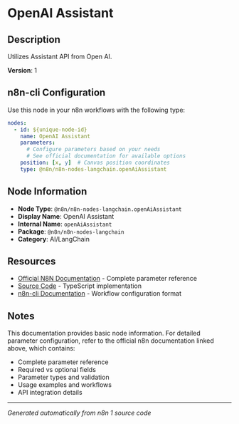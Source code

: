 # OpenAI Assistant

## Description

Utilizes Assistant API from Open AI.

**Version**: 1

## n8n-cli Configuration

Use this node in your n8n workflows with the following type:

```yaml
nodes:
  - id: ${unique-node-id}
    name: OpenAI Assistant
    parameters:
      # Configure parameters based on your needs
      # See official documentation for available options
    position: [x, y]  # Canvas position coordinates
    type: @n8n/n8n-nodes-langchain.openAiAssistant
```

## Node Information

- **Node Type**: `@n8n/n8n-nodes-langchain.openAiAssistant`
- **Display Name**: OpenAI Assistant
- **Internal Name**: `openAiAssistant`
- **Package**: `@n8n/n8n-nodes-langchain`
- **Category**: AI/LangChain

## Resources

- [Official N8N Documentation](https://docs.n8n.io/integrations/builtin/cluster-nodes/root-nodes/n8n-nodes-langchain.openaiassistant/) - Complete parameter reference
- [Source Code](https://github.com/n8n-io/n8n/blob/master/packages/@n8n/nodes-langchain/nodes/agents/OpenAiAssistant/OpenAiAssistant.node.ts) - TypeScript implementation
- [n8n-cli Documentation](https://github.com/edenreich/n8n-cli) - Workflow configuration format

## Notes

This documentation provides basic node information. For detailed parameter configuration, 
refer to the official n8n documentation linked above, which contains:

- Complete parameter reference
- Required vs optional fields
- Parameter types and validation
- Usage examples and workflows
- API integration details

---
*Generated automatically from n8n 1 source code*
